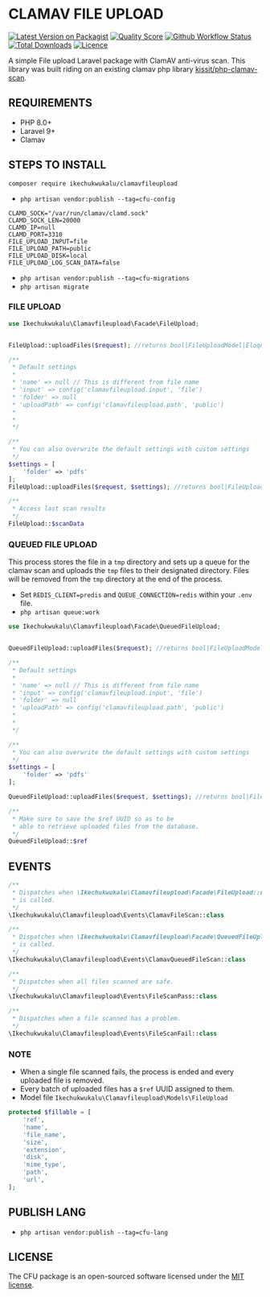 # CLAMAV FILE UPLOAD

[![Latest Version on Packagist](https://img.shields.io/packagist/v/ikechukwukalu/clamavfileupload?style=flat-square)](https://packagist.org/packages/ikechukwukalu/clamavfileupload)
[![Quality Score](https://img.shields.io/scrutinizer/quality/g/ikechukwukalu/clamavfileupload/main?style=flat-square)](https://scrutinizer-ci.com/g/ikechukwukalu/clamavfileupload/)
[![Github Workflow Status](https://img.shields.io/github/actions/workflow/status/ikechukwukalu/clamavfileupload/clamavfileupload.yml?branch=main&style=flat-square)](https://github.com/ikechukwukalu/clamavfileupload/actions/workflows/clamavfileupload.yml)
[![Total Downloads](https://img.shields.io/packagist/dt/ikechukwukalu/clamavfileupload?style=flat-square)](https://packagist.org/packages/ikechukwukalu/clamavfileupload)
[![Licence](https://img.shields.io/packagist/l/ikechukwukalu/clamavfileupload?style=flat-square)](https://github.com/ikechukwukalu/clamavfileupload/blob/main/LICENSE.md)

A simple File upload Laravel package with ClamAV anti-virus scan. This library was built riding on an existing clamav php library [kissit/php-clamav-scan](https://github.com/kissit/php-clamav-scan).

## REQUIREMENTS

- PHP 8.0+
- Laravel 9+
- Clamav

## STEPS TO INSTALL

``` shell
composer require ikechukwukalu/clamavfileupload
```

- `php artisan vendor:publish --tag=cfu-config`

```shell
CLAMD_SOCK="/var/run/clamav/clamd.sock"
CLAMD_SOCK_LEN=20000
CLAMD_IP=null
CLAMD_PORT=3310
FILE_UPLOAD_INPUT=file
FILE_UPLOAD_PATH=public
FILE_UPLOAD_DISK=local
FILE_UPLOAD_LOG_SCAN_DATA=false
```

- `php artisan vendor:publish --tag=cfu-migrations`
- `php artisan migrate`

### FILE UPLOAD

```php
use Ikechukwukalu\Clamavfileupload\Facade\FileUpload;


FileUpload::uploadFiles($request); //returns bool|FileUploadModel|EloquentCollection

/**
 * Default settings
 *
 * 'name' => null // This is different from file name
 * 'input' => config('clamavfileupload.input', 'file')
 * 'folder' => null
 * 'uploadPath' => config('clamavfileupload.path', 'public')
 *
 *
 */

/**
 * You can also overwrite the default settings with custom settings
 */
$settings = [
    'folder' => 'pdfs'
];
FileUpload::uploadFiles($request, $settings); //returns bool|FileUploadModel|EloquentCollection

/**
 * Access last scan results
 */
FileUpload::$scanData
```

### QUEUED FILE UPLOAD

This process stores the file in a `tmp` directory and sets up a queue for
the clamav scan and uploads the `tmp` files to their designated directory. Files will be removed from the `tmp` directory at the end of the process.

- Set `REDIS_CLIENT=predis` and `QUEUE_CONNECTION=redis` within your `.env` file.
- `php artisan queue:work`

```php
use Ikechukwukalu\Clamavfileupload\Facade\QueuedFileUpload;


QueuedFileUpload::uploadFiles($request); //returns bool|FileUploadModel|EloquentCollection

/**
 * Default settings
 *
 * 'name' => null // This is different from file name
 * 'input' => config('clamavfileupload.input', 'file')
 * 'folder' => null
 * 'uploadPath' => config('clamavfileupload.path', 'public')
 *
 *
 */

/**
 * You can also overwrite the default settings with custom settings
 */
$settings = [
    'folder' => 'pdfs'
];

QueuedFileUpload::uploadFiles($request, $settings); //returns bool|FileUploadModel|EloquentCollection

/**
 * Make sure to save the $ref UUID so as to be
 * able to retrieve uploaded files from the database.
 */
QueuedFileUpload::$ref
```

## EVENTS

```php
/**
 * Dispatches when \Ikechukwukalu\Clamavfileupload\Facade\FileUpload::uploadFiles()
 * is called.
 */
\Ikechukwukalu\Clamavfileupload\Events\ClamavFileScan::class

/**
 * Dispatches when \Ikechukwukalu\Clamavfileupload\Facade\QueuedFileUpload::uploadFiles()
 * is called.
 */
\Ikechukwukalu\Clamavfileupload\Events\ClamavQueuedFileScan::class

/**
 * Dispatches when all files scanned are safe.
 */
\Ikechukwukalu\Clamavfileupload\Events\FileScanPass::class

/**
 * Dispatches when a file scanned has a problem.
 */
\Ikechukwukalu\Clamavfileupload\Events\FileScanFail::class
```

### NOTE

- When a single file scanned fails, the process is ended and every uploaded file is removed.
- Every batch of uploaded files has a `$ref` UUID assigned to them.
- Model file `Ikechukwukalu\Clamavfileupload\Models\FileUpload`

```php
protected $fillable = [
    'ref',
    'name',
    'file_name',
    'size',
    'extension',
    'disk',
    'mime_type',
    'path',
    'url',
];
```

## PUBLISH LANG

- `php artisan vendor:publish --tag=cfu-lang`

## LICENSE

The CFU package is an open-sourced software licensed under the [MIT license](https://opensource.org/licenses/MIT).
